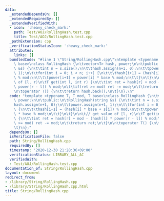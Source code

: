 ```yaml
---
data:
  _extendedDependsOn: []
  _extendedRequiredBy: []
  _extendedVerifiedWith:
  - icon: ':heavy_check_mark:'
    path: Test/AOJ/RollingHash.test.cpp
    title: Test/AOJ/RollingHash.test.cpp
  _pathExtension: cpp
  _verificationStatusIcon: ':heavy_check_mark:'
  attributes:
    links: []
  bundledCode: "#line 1 \"String/RollingHash.cpp\"\ntemplate <typename T, T mod, T\
    \ base>\nclass RollingHash {\n\tvector<T> hash, power;\n\n\tpublic:\n\tRollingHash(string\
    \ &s) {\n\t\tint n = s.size();\n\t\thash.assign(n+1, 0);\n\t\tpower.assign(n+1,\
    \ 1);\n\t\tfor(int i = 0; i < n; i++) {\n\t\t\thash[i+1] = (hash[i] * base + s[i])\
    \ % mod;\n\t\t\tpower[i+1] = power[i] * base % mod;\n\t\t}\n\t}\n\n\t// get value\
    \ of [l, r)\n\tT get(int l, int r) {\n\t\tint ret = hash[r] + mod - (hash[l] *\
    \ power[r - l]) % mod;\n\t\tif(ret >= mod) ret -= mod;\n\t\treturn ret;\n\t}\n\
    \n\toperator T() {\n\t\treturn hash.back();\n\t}\n};\n"
  code: "template <typename T, T mod, T base>\nclass RollingHash {\n\tvector<T> hash,\
    \ power;\n\n\tpublic:\n\tRollingHash(string &s) {\n\t\tint n = s.size();\n\t\t\
    hash.assign(n+1, 0);\n\t\tpower.assign(n+1, 1);\n\t\tfor(int i = 0; i < n; i++)\
    \ {\n\t\t\thash[i+1] = (hash[i] * base + s[i]) % mod;\n\t\t\tpower[i+1] = power[i]\
    \ * base % mod;\n\t\t}\n\t}\n\n\t// get value of [l, r)\n\tT get(int l, int r)\
    \ {\n\t\tint ret = hash[r] + mod - (hash[l] * power[r - l]) % mod;\n\t\tif(ret\
    \ >= mod) ret -= mod;\n\t\treturn ret;\n\t}\n\n\toperator T() {\n\t\treturn hash.back();\n\
    \t}\n};"
  dependsOn: []
  isVerificationFile: false
  path: String/RollingHash.cpp
  requiredBy: []
  timestamp: '2020-12-30 21:28:36+09:00'
  verificationStatus: LIBRARY_ALL_AC
  verifiedWith:
  - Test/AOJ/RollingHash.test.cpp
documentation_of: String/RollingHash.cpp
layout: document
redirect_from:
- /library/String/RollingHash.cpp
- /library/String/RollingHash.cpp.html
title: String/RollingHash.cpp
---
```

